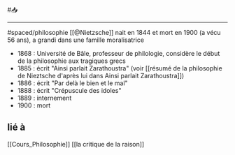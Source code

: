 #📥 
___
#spaced/philosophie 
[[@Nietzsche]] nait en 1844 et mort en 1900 (a vécu 56 ans), a grandi dans une famille moralisatrice
- 1868 : Université de Bâle, professeur de philologie, considère le début de la philosophie aux tragiques grecs
- 1885 : écrit "Ainsi parlait Zarathoustra" (voir [[résumé de la philosophie de Nieztsche d'après lui dans Ainsi parlait Zarathoustra]])
- 1886 : écrit "Par delà le bien et le mal"
- 1888 : écrit "Crépuscule des idoles"
- 1889 : internement
- 1900 : mort

lié à
---
[[Cours_Philosophie]] [[la critique de la raison]]